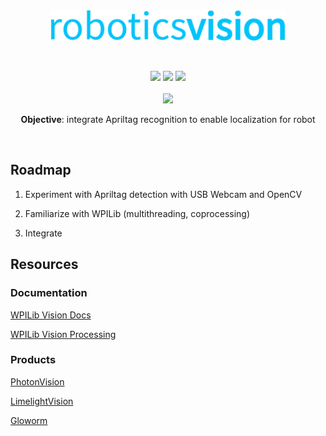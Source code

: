 <br />
<p align="center">
    <img src="github/logo.png" height="50"/>
</p>

<br />
<p align="center">
    <img src="https://camo.githubusercontent.com/a1b2dac5667822ee0d98ae6d799da61987fd1658dfeb4d2ca6e3c99b1535ebd8/68747470733a2f2f696d672e736869656c64732e696f2f62616467652f707974686f6e2d3336373041303f7374796c653d666f722d7468652d6261646765266c6f676f3d707974686f6e266c6f676f436f6c6f723d666664643534" />
    <img src="https://camo.githubusercontent.com/954d0a6c8a90299562cf58bab3b87b19c76b4de0e7c2e4618eb72c822b2353f9/68747470733a2f2f696d672e736869656c64732e696f2f62616467652f6c6963656e73652d6973632d627269676874677265656e3f7374796c653d666f722d7468652d6261646765" />
    <img src="https://camo.githubusercontent.com/01a0e0358e1ce867c57b40f3fc5e037d6f0b7b8946ad9856749b3cf1830c0767/68747470733a2f2f696d672e736869656c64732e696f2f62616467652f6f70656e63762d25323377686974652e7376673f7374796c653d666f722d7468652d6261646765266c6f676f3d6f70656e6376266c6f676f436f6c6f723d7768697465" />
    <br/>
    <br/>
    <img src="https://camo.githubusercontent.com/8166b6b313235009207a55b6a2a02b73eef9c976e40b71ac9bc5f3a25175f2c8/68747470733a2f2f696d672e736869656c64732e696f2f62616467652f7374617475732d574f524b253230494e25323050524f47524553532d637269746963616c3f7374796c653d666f722d7468652d6261646765" />
</p>

<p align="center">
    <b>Objective</b>: integrate Apriltag recognition to enable localization for robot
</p>

<br/>

## Roadmap

1. Experiment with Apriltag detection with USB Webcam and OpenCV

2. Familiarize with WPILib (multithreading, coprocessing)

3. Integrate

## Resources

### Documentation
[WPILib Vision Docs](https://docs.wpilib.org/en/stable/docs/software/vision-processing/introduction/what-is-vision.html)

[WPILib Vision Processing](https://docs.wpilib.org/en/stable/docs/software/vision-processing/index.html)

### Products

[PhotonVision](https://photonvision.org/)

[LimelightVision](https://limelightvision.io/)

[Gloworm](https://www.chiefdelphi.com/t/announcing-gloworm-an-inexpensive-and-open-source-vision-module/386370)
